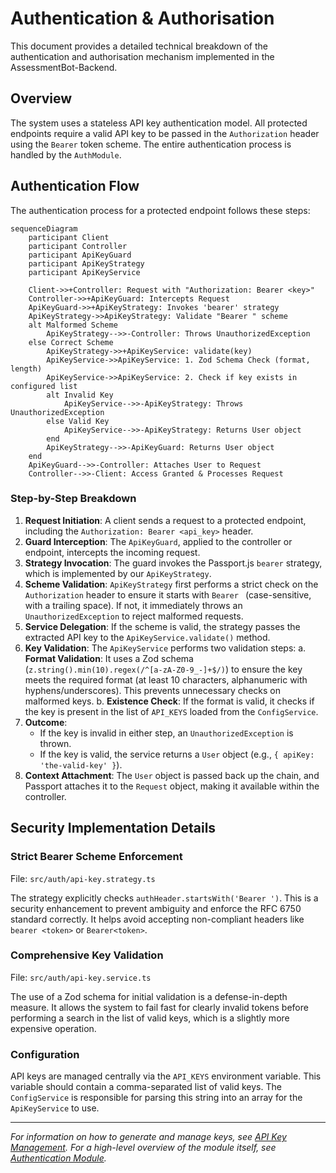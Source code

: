 # Authentication & Authorisation

This document provides a detailed technical breakdown of the authentication and authorisation mechanism implemented in the AssessmentBot-Backend.

## Overview

The system uses a stateless API key authentication model. All protected endpoints require a valid API key to be passed in the `Authorization` header using the `Bearer` token scheme. The entire authentication process is handled by the `AuthModule`.

## Authentication Flow

The authentication process for a protected endpoint follows these steps:

```mermaid
sequenceDiagram
    participant Client
    participant Controller
    participant ApiKeyGuard
    participant ApiKeyStrategy
    participant ApiKeyService

    Client->>+Controller: Request with "Authorization: Bearer <key>"
    Controller->>+ApiKeyGuard: Intercepts Request
    ApiKeyGuard->>+ApiKeyStrategy: Invokes 'bearer' strategy
    ApiKeyStrategy->>ApiKeyStrategy: Validate "Bearer " scheme
    alt Malformed Scheme
        ApiKeyStrategy-->>-Controller: Throws UnauthorizedException
    else Correct Scheme
        ApiKeyStrategy->>+ApiKeyService: validate(key)
        ApiKeyService->>ApiKeyService: 1. Zod Schema Check (format, length)
        ApiKeyService->>ApiKeyService: 2. Check if key exists in configured list
        alt Invalid Key
            ApiKeyService-->>-ApiKeyStrategy: Throws UnauthorizedException
        else Valid Key
            ApiKeyService-->>-ApiKeyStrategy: Returns User object
        end
        ApiKeyStrategy-->>-ApiKeyGuard: Returns User object
    end
    ApiKeyGuard-->>-Controller: Attaches User to Request
    Controller-->>-Client: Access Granted & Processes Request
```

### Step-by-Step Breakdown

1.  **Request Initiation**: A client sends a request to a protected endpoint, including the `Authorization: Bearer <api_key>` header.
2.  **Guard Interception**: The `ApiKeyGuard`, applied to the controller or endpoint, intercepts the incoming request.
3.  **Strategy Invocation**: The guard invokes the Passport.js `bearer` strategy, which is implemented by our `ApiKeyStrategy`.
4.  **Scheme Validation**: `ApiKeyStrategy` first performs a strict check on the `Authorization` header to ensure it starts with `Bearer ` (case-sensitive, with a trailing space). If not, it immediately throws an `UnauthorizedException` to reject malformed requests.
5.  **Service Delegation**: If the scheme is valid, the strategy passes the extracted API key to the `ApiKeyService.validate()` method.
6.  **Key Validation**: The `ApiKeyService` performs two validation steps:
    a. **Format Validation**: It uses a Zod schema (`z.string().min(10).regex(/^[a-zA-Z0-9_-]+$/)`) to ensure the key meets the required format (at least 10 characters, alphanumeric with hyphens/underscores). This prevents unnecessary checks on malformed keys.
    b. **Existence Check**: If the format is valid, it checks if the key is present in the list of `API_KEYS` loaded from the `ConfigService`.
7.  **Outcome**:
    - If the key is invalid in either step, an `UnauthorizedException` is thrown.
    - If the key is valid, the service returns a `User` object (e.g., `{ apiKey: 'the-valid-key' }`).
8.  **Context Attachment**: The `User` object is passed back up the chain, and Passport attaches it to the `Request` object, making it available within the controller.

## Security Implementation Details

### Strict Bearer Scheme Enforcement

File: `src/auth/api-key.strategy.ts`

The strategy explicitly checks `authHeader.startsWith('Bearer ')`. This is a security enhancement to prevent ambiguity and enforce the RFC 6750 standard correctly. It helps avoid accepting non-compliant headers like `bearer <token>` or `Bearer<token>`.

### Comprehensive Key Validation

File: `src/auth/api-key.service.ts`

The use of a Zod schema for initial validation is a defense-in-depth measure. It allows the system to fail fast for clearly invalid tokens before performing a search in the list of valid keys, which is a slightly more expensive operation.

### Configuration

API keys are managed centrally via the `API_KEYS` environment variable. This variable should contain a comma-separated list of valid keys. The `ConfigService` is responsible for parsing this string into an array for the `ApiKeyService` to use.

---

_For information on how to generate and manage keys, see [API Key Management](../auth/API_Key_Management.md)._
_For a high-level overview of the module itself, see [Authentication Module](../modules/auth.md)._
